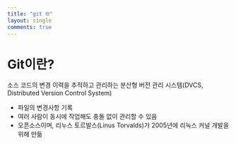 ```yaml
---
title: "git 🌐"
layout: single
comments: true
---
```


# Git이란?

소스 코드의 변경 이력을 추적하고 관리하는 분산형 버전 관리 시스템(DVCS, Distributed Version Control System)

- 파일의 변경사항 기록
- 여러 사람이 동시에 작업해도 충돌 없이 관리할 수 있음
- 오픈소스이며, 리누스 토르발스(Linus Torvalds)가 2005년에 리눅스 커널 개발을 위해 만듦

